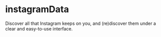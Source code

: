 # instagramData
Discover all that Instagram keeps on you, and (re)discover them under a clear and easy-to-use interface.
